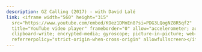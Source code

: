 ```yaml
---
description: GZ Calling (2017) - with David Lalé
link: <iframe width="560" height="315"
  src="https://www.youtube.com/embed/KOez1DMnEn8?si=PDG3LQogNZ8R5qf2"
  title="YouTube video player" frameborder="0" allow="accelerometer; autoplay;
  clipboard-write; encrypted-media; gyroscope; picture-in-picture; web-share"
  referrerpolicy="strict-origin-when-cross-origin" allowfullscreen></iframe>
---
```

